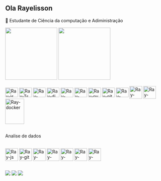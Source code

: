 ## Ola Rayelisson
  
  🌱 Estudante de Ciência da computação  e Adiministração
    



  <div>
      <img height="165em" src="https://github-readme-stats.vercel.app/api?username=Rayelisson&theme=dark&show_icons=true" />
      <img height="165em" src="https://github-readme-stats.vercel.app/api/top-langs/?username=Rayelisson&theme=dark&layout=compact" />
  </div>
 <div style="display: inline-block"><br>
     <img align="center" alt="Ray-js" height="30"  width="40"  src="https://cdn.jsdelivr.net/gh/devicons/devicon/icons/javascript/javascript-original.svg">
     <img align="center" alt="Ray-Ts" height="30"  width="40"  src="https://cdn.jsdelivr.net/gh/devicons/devicon/icons/typescript/typescript-original.svg">
     <img  align="center" alt="Ray-react" height="30"  width="40" src="https://cdn.jsdelivr.net/gh/devicons/devicon/icons/react/react-original.svg">
    <img align="center" alt="Ray-dj" height="30"  width="40" src="https://cdn.jsdelivr.net/gh/devicons/devicon/icons/django/django-plain.svg" />
    <img align="center" alt="Ray-html" height="30"  width="40"  src="https://cdn.jsdelivr.net/gh/devicons/devicon/icons/html5/html5-original.svg">
     <img align="center" alt="Ray-css" height="30"  width="40"  src="https://cdn.jsdelivr.net/gh/devicons/devicon/icons/css3/css3-original.svg">
     <img align="center" alt="Ray-py" height="30"  width="40"  src="https://cdn.jsdelivr.net/gh/devicons/devicon/icons/python/python-original.svg">
     <img align="center" alt="Ray-git" height="30"  width="40"  src="https://cdn.jsdelivr.net/gh/devicons/devicon/icons/git/git-original.svg">
     <img align="center" alt="Ray-figma" height="30"  width="40" src="https://cdn.jsdelivr.net/gh/devicons/devicon/icons/figma/figma-original.svg" />
     <img align="center" alt="Ray-post" height="40"  width="40" src="https://cdn.jsdelivr.net/gh/devicons/devicon/icons/postgresql/postgresql-original.svg" />
     <img align="center" alt="Ray-post" height="40"  width="40" src="https://cdn.jsdelivr.net/gh/devicons/devicon/icons/mongodb/mongodb-original.svg" />
     <img align="center" alt="Ray-docker" height="80"  width="60" src="https://cdn.jsdelivr.net/gh/devicons/devicon/icons/docker/docker-original.svg" />   
  </div>
    
   ##
   Analise de dados 
      <div style="display: inline-block"><br>
      <img align="center" alt="Ray-js" height="40"  width="40" src="https://img.icons8.com/color/48/000000/tableau-software.png"/>
      <img align="center" alt="Ray-git" height="40"  width="40" src="https://img.icons8.com/color/48/000000/power-bi.png"/>
       <img align="center" alt="Ray-sab" height="40"  width="40" src="https://cdn.jsdelivr.net/gh/devicons/devicon/icons/pandas/pandas-original.svg" />
       <img align="center" alt="Ray-excel" height="40"  width="40" src="https://img.icons8.com/color/48/000000/microsoft-excel-2019--v1.svg"/>
       <img align="center" alt="Ray-mat" height="40"  width="40" src="https://upload.wikimedia.org/wikipedia/commons/0/01/Created_with_Matplotlib-logo.svg"/>
       <img align="center" alt="Ray-sab" height="40"  width="40" src="https://ebaconline.com.br/images/tild3333-3964-4135-b535-363232366236__92159303-30d41100-ed.png"/>
   <img align="center" alt="Ray-sab" height="40"  width="40" src="https://img.icons8.com/color/48/000000/amazon-web-services.png"/>
    <div/>
  ##
<div>
  <a href="https://www.instagram.com/rayelisson/?theme=dark" target="_blank"><img src="https://img.shields.io/badge/Instagram-E4405F?style=for-the-badge&logo=instagram&logoColor=white" target="_blank"></a>
    <a href="https://www.linkedin.com/in/rayelisson-cec%C3%ADlio-74085162/" target="_blank"><img src="https://img.shields.io/badge/LinkedIn-0077B5?style=for-the-badge&logo=linkedin&logoColor=white" target="_blank"></a>
      <a href="https://www.kaggle.com/rayelissonlima" target="_blank"><img src="https://img.shields.io/badge/Kaggle-20BEFF?style=for-the-badge&logo=Kaggle&logoColor=white" target="_blank"></a>

</div>


<!--
**Rayelisson/Rayelisson** is a ✨ _special_ ✨ repository because its `README.md` (this file) appears on your GitHub profile.

Here are some ideas to get you started:
<img align="right" alt="GIF" src="https://github.com/abhisheknaiidu/abhisheknaiidu/blob/master/code.gif?raw=true" width="500" height="200" />
- 🔭 I’m currently working on ...
- 🌱 I’m currently learning ...
- 👯 I’m looking to collaborate on ...
- 🤔 I’m looking for help with ...
- 💬 Ask me about ...
- 📫 How to reach me: ...
- 😄 Pronouns: ...
- ⚡ Fun fact: ...
-->
